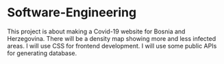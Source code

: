 # Software-Engineering
This project is about making a Covid-19 website for Bosnia and Herzegovina. There will be a density map showing more and less infected areas.
I will use CSS for frontend development.
I will use some public APIs for generating database.
